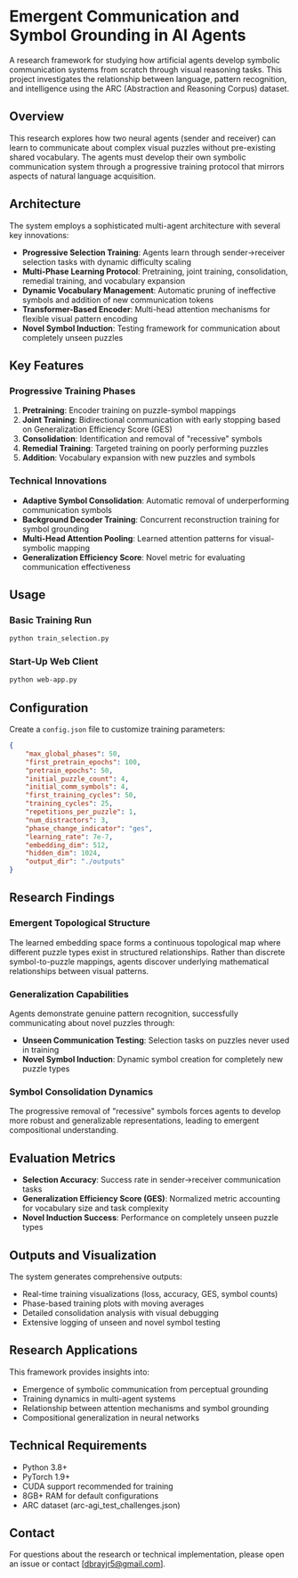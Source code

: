 # Emergent Communication and Symbol Grounding in AI Agents

A research framework for studying how artificial agents develop symbolic communication systems from scratch through visual reasoning tasks. This project investigates the relationship between language, pattern recognition, and intelligence using the ARC (Abstraction and Reasoning Corpus) dataset.

## Overview

This research explores how two neural agents (sender and receiver) can learn to communicate about complex visual puzzles without pre-existing shared vocabulary. The agents must develop their own symbolic communication system through a progressive training protocol that mirrors aspects of natural language acquisition.

## Architecture

The system employs a sophisticated multi-agent architecture with several key innovations:

- **Progressive Selection Training**: Agents learn through sender→receiver selection tasks with dynamic difficulty scaling
- **Multi-Phase Learning Protocol**: Pretraining, joint training, consolidation, remedial training, and vocabulary expansion
- **Dynamic Vocabulary Management**: Automatic pruning of ineffective symbols and addition of new communication tokens
- **Transformer-Based Encoder**: Multi-head attention mechanisms for flexible visual pattern encoding
- **Novel Symbol Induction**: Testing framework for communication about completely unseen puzzles

## Key Features

### Progressive Training Phases
1. **Pretraining**: Encoder training on puzzle-symbol mappings
2. **Joint Training**: Bidirectional communication with early stopping based on Generalization Efficiency Score (GES)
3. **Consolidation**: Identification and removal of "recessive" symbols
4. **Remedial Training**: Targeted training on poorly performing puzzles
5. **Addition**: Vocabulary expansion with new puzzles and symbols

### Technical Innovations
- **Adaptive Symbol Consolidation**: Automatic removal of underperforming communication symbols
- **Background Decoder Training**: Concurrent reconstruction training for symbol grounding
- **Multi-Head Attention Pooling**: Learned attention patterns for visual-symbolic mapping
- **Generalization Efficiency Score**: Novel metric for evaluating communication effectiveness

## Usage

### Basic Training Run

```bash
python train_selection.py
```

### Start-Up Web Client

```bash
python web-app.py
```

## Configuration

Create a `config.json` file to customize training parameters:

```json
{
    "max_global_phases": 50,
    "first_pretrain_epochs": 100,
    "pretrain_epochs": 50,
    "initial_puzzle_count": 4,
    "initial_comm_symbols": 4,
    "first_training_cycles": 50,
    "training_cycles": 25,
    "repetitions_per_puzzle": 1,
    "num_distractors": 3,
    "phase_change_indicator": "ges",
    "learning_rate": 7e-7,
    "embedding_dim": 512,
    "hidden_dim": 1024,
    "output_dir": "./outputs"
}
```

## Research Findings

### Emergent Topological Structure
The learned embedding space forms a continuous topological map where different puzzle types exist in structured relationships. Rather than discrete symbol-to-puzzle mappings, agents discover underlying mathematical relationships between visual patterns.

### Generalization Capabilities
Agents demonstrate genuine pattern recognition, successfully communicating about novel puzzles through:
- **Unseen Communication Testing**: Selection tasks on puzzles never used in training
- **Novel Symbol Induction**: Dynamic symbol creation for completely new puzzle types

### Symbol Consolidation Dynamics
The progressive removal of "recessive" symbols forces agents to develop more robust and generalizable representations, leading to emergent compositional understanding.

## Evaluation Metrics

- **Selection Accuracy**: Success rate in sender→receiver communication tasks
- **Generalization Efficiency Score (GES)**: Normalized metric accounting for vocabulary size and task complexity
- **Novel Induction Success**: Performance on completely unseen puzzle types

## Outputs and Visualization

The system generates comprehensive outputs:
- Real-time training visualizations (loss, accuracy, GES, symbol counts)
- Phase-based training plots with moving averages
- Detailed consolidation analysis with visual debugging
- Extensive logging of unseen and novel symbol testing

## Research Applications

This framework provides insights into:
- Emergence of symbolic communication from perceptual grounding
- Training dynamics in multi-agent systems
- Relationship between attention mechanisms and symbol grounding
- Compositional generalization in neural networks

## Technical Requirements

- Python 3.8+
- PyTorch 1.9+
- CUDA support recommended for training
- 8GB+ RAM for default configurations
- ARC dataset (arc-agi_test_challenges.json)

## Contact

For questions about the research or technical implementation, please open an issue or contact [dbrayjr5@gmail.com].
